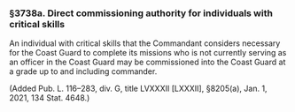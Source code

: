 ### §3738a. Direct commissioning authority for individuals with critical skills ###

An individual with critical skills that the Commandant considers necessary for the Coast Guard to complete its missions who is not currently serving as an officer in the Coast Guard may be commissioned into the Coast Guard at a grade up to and including commander.

(Added Pub. L. 116–283, div. G, title LVXXXII [LXXXII], §8205(a), Jan. 1, 2021, 134 Stat. 4648.)